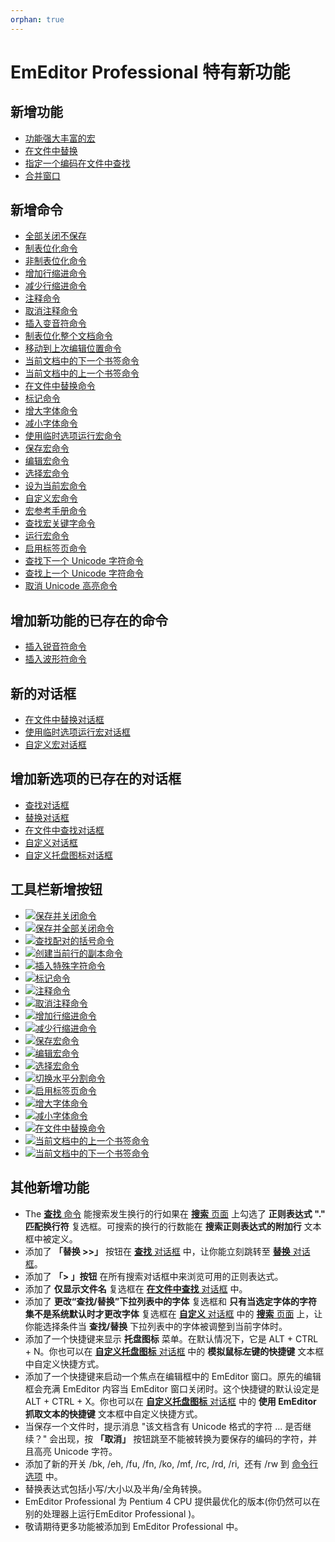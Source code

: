 ```yaml
---
orphan: true
---
```

# EmEditor Professional 特有新功能

## 新增功能

- [功能强大丰富的宏](macro)
- [在文件中替换](replace_in_files)
- [指定一个编码在文件中查找](grep)
- [合并窗口](tab_features)

## 新增命令

- [全部关闭不保存](../cmd/file/quit_all)
- [制表位化命令](../cmd/convert/tabify)
- [非制表位化命令](../cmd/convert/untabify)
- [增加行缩进命令](../cmd/convert/indent)
- [减少行缩进命令](../cmd/convert/unindent)
- [注释命令](../cmd/convert/edit_comment)
- [取消注释命令](../cmd/convert/edit_uncomment)
- [插入变音符命令](../cmd/insert/insert_caron)
- [制表位化整个文档命令](../cmd/edit/space_to_tab)
- [移动到上次编辑位置命令](../cmd/edit/move_last_edit)
- [当前文档中的下一个书签命令](../cmd/bookmarks/bookmark_next_within)
- [当前文档中的上一个书签命令](../cmd/bookmarks/bookmark_prev_within)
- [在文件中替换命令](../cmd/search/replace_in_files)
- [标记命令](../cmd/view/view_marks)
- [增大字体命令](../cmd/view/increase_font_size)
- [减小字体命令](../cmd/view/decrease_font_size)
- [使用临时选项运行宏命令](../cmd/macros/macro_run_options)
- [保存宏命令](../cmd/macros/macro_save)
- [编辑宏命令](../cmd/macros/macro_edit)
- [选择宏命令](../cmd/macros/macro_select)
- [设为当前宏命令](../cmd/macros/macro_select_this)
- [自定义宏命令](../cmd/macros/customize_macro)
- [宏参考手册命令](../cmd/macros/macro_help)
- [查找宏关键字命令](../cmd/macros/macro_help_word)
- [运行宏命令](../cmd/macros/macro1)
- [启用标签页命令](../cmd/window/window_combine)
- [查找下一个 Unicode 字符命令](../cmd/search/find_next_unicode)
- [查找上一个 Unicode 字符命令](../cmd/search/find_prev_unicode)
- [取消 Unicode 高亮命令](../cmd/search/erase_unicode_hilite)

## 增加新功能的已存在的命令

- [插入锐音符命令](../cmd/insert/insert_acute)
- [插入波形符命令](../cmd/insert/insert_tilde)

## 新的对话框

- [在文件中替换对话框](../dlg/replace_in_files/index)
- [使用临时选项运行宏对话框](../dlg/macro_temp_options/index)
- [自定义宏对话框](../dlg/macro_customize/index)

## 增加新选项的已存在的对话框

- [查找对话框](../dlg/find/index)
- [替换对话框](../dlg/replace/index)
- [在文件中查找对话框](../dlg/find_in_files/index)
- [自定义对话框](../dlg/customize/index)
- [自定义托盘图标对话框](../dlg/tray/index)

## 工具栏新增按钮

- ![](../images/filesaveexit..png)[保存并关闭命令](../cmd/file/file_save_exit)
- ![](../images/saveexitall..png)[保存并全部关闭命令](../cmd/file/save_exit_all)
- ![](../images/nextparen..png)[查找配对的括号命令](../cmd/edit/next_paren)
- ![](../images/duplicateline..png)[创建当前行的副本命令](../cmd/insert/duplicate_line)
- ![](../images/insertcontrol..png)[插入特殊字符命令](../cmd/insert/insert_control)
- ![](../images/marks..png)[标记命令](../cmd/view/view_marks)
- ![](../images/editcomment..png)[注释命令](../cmd/convert/edit_comment)
- ![](../images/edituncomment..png)[取消注释命令](../cmd/convert/edit_uncomment)
- ![](../images/indent..png)[增加行缩进命令](../cmd/convert/indent)
- ![](../images/unindent..png)[减少行缩进命令](../cmd/convert/unindent)
- ![](../images/macrosave..png)[保存宏命令](../cmd/macros/macro_save)
- ![](../images/macroedit..png)[编辑宏命令](../cmd/macros/macro_edit)
- ![](../images/macroselect..png)[选择宏命令](../cmd/macros/macro_select)
- ![](../images/windowsplithorzfix..png)[切换水平分割命令](../cmd/window/window_split_horz_toggle)
- ![](../images/windowcombine..png)[启用标签页命令](../cmd/window/window_combine)
- ![](../images/increasefontsize..png)[增大字体命令](../cmd/view/increase_font_size)
- ![](../images/decreasefontsize..png)[减小字体命令](../cmd/view/decrease_font_size)
- ![](../images/replaceinfiles..png)[在文件中替换命令](../cmd/search/replace_in_files)
- ![](../images/bookmarkprevwithin..png)[当前文档中的上一个书签命令](../cmd/bookmarks/bookmark_prev_within)
- ![](../images/bookmarknextwithin..png)[当前文档中的下一个书签命令](../cmd/bookmarks/bookmark_next_within)

## 其他新增功能

- The [**查找** 命令](../cmd/search/edit_find) 能搜索发生换行的行如果在 [**搜索** 页面](../dlg/customize/search/index) 上勾选了 **正则表达式 "." 匹配换行符** 复选框。可搜索的换行的行数能在 **搜索正则表达式的附加行** 文本框中被定义。
- 添加了 **「替换 >>」** 按钮在 [**查找** 对话框](../dlg/find/index) 中，让你能立刻跳转至 [**替换** 对话框](../dlg/replace/index)。
- 添加了 **「\> 」按钮** 在所有搜索对话框中来浏览可用的正则表达式。
- 添加了 **仅显示文件名** 复选框在 [**在文件中查找** 对话框](../dlg/find_in_files/index) 中。
- 添加了 **更改“查找/替换”下拉列表中的字体** 复选框和 **只有当选定字体的字符集不是系统默认时才更改字体** 复选框在 [**自定义** 对话框](../dlg/customize/index) 中的 [**搜索** 页面](../dlg/customize/search/index) 上，让你能选择条件当 **查找/替换** 下拉列表中的字体被调整到当前字体时。
- 添加了一个快捷键来显示 **托盘图标** 菜单。在默认情况下，它是 ALT + CTRL + N。你也可以在 [**自定义托盘图标** 对话框](../dlg/tray/index) 中的 **模拟鼠标左键的快捷键** 文本框中自定义快捷方式。
- 添加了一个快捷键来启动一个焦点在编辑框中的 EmEditor 窗口。原先的编辑框会充满 EmEditor 内容当 EmEditor 窗口关闭时。这个快捷键的默认设定是 ALT + CTRL + X。你也可以在 [**自定义托盘图标** 对话框](../dlg/tray/index) 中的 **使用 EmEditor 抓取文本的快捷键** 文本框中自定义快捷方式。
- 当保存一个文件时，提示消息 "该文档含有 Unicode 格式的字符 ... 是否继续？" 会出现，按 **「取消」** 按钮跳至不能被转换为要保存的编码的字符，并且高亮 Unicode 字符。
- 添加了新的开关 /bk, /eh, /fu, /fn, /ko, /mf, /rc, /rd, /ri,  还有 /rw 到 [命令行选项](../howto/file/file_commandline) 中。
- 替换表达式包括小写/大小以及半角/全角转换。
- EmEditor Professional 为 Pentium 4 CPU 提供最优化的版本(你仍然可以在别的处理器上运行EmEditor Professional )。
- 敬请期待更多功能被添加到 EmEditor Professional 中。
